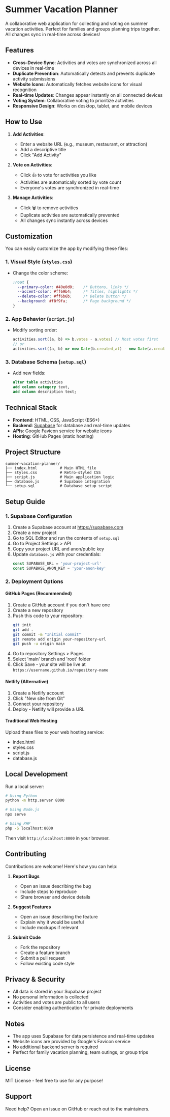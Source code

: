 # Summer Vacation Planner

A collaborative web application for collecting and voting on summer vacation activities. Perfect for families and groups planning trips together. All changes sync in real-time across devices!

## Features
- **Cross-Device Sync**: Activities and votes are synchronized across all devices in real-time
- **Duplicate Prevention**: Automatically detects and prevents duplicate activity submissions
- **Website Icons**: Automatically fetches website icons for visual recognition
- **Real-time Updates**: Changes appear instantly on all connected devices
- **Voting System**: Collaborative voting to prioritize activities
- **Responsive Design**: Works on desktop, tablet, and mobile devices

## How to Use
1. **Add Activities**:
   - Enter a website URL (e.g., museum, restaurant, or attraction)
   - Add a descriptive title
   - Click "Add Activity"

2. **Vote on Activities**:
   - Click 👍 to vote for activities you like
   - Activities are automatically sorted by vote count
   - Everyone's votes are synchronized in real-time

3. **Manage Activities**:
   - Click 🗑️ to remove activities
   - Duplicate activities are automatically prevented
   - All changes sync instantly across devices

## Customization
You can easily customize the app by modifying these files:

### 1. Visual Style (`styles.css`)
- Change the color scheme:
  ```css
  :root {
    --primary-color: #40e0d0;    /* Buttons, links */
    --accent-color: #ff69b4;     /* Titles, highlights */
    --delete-color: #ff6b6b;     /* Delete button */
    --background: #f8f9fa;       /* Page background */
  }
  ```

### 2. App Behavior (`script.js`)
- Modify sorting order:
  ```javascript
  activities.sort((a, b) => b.votes - a.votes) // Most votes first
  // or
  activities.sort((a, b) => new Date(b.created_at) - new Date(a.created_at)) // Newest first
  ```

### 3. Database Schema (`setup.sql`)
- Add new fields:
  ```sql
  alter table activities 
  add column category text,
  add column description text;
  ```

## Technical Stack
- **Frontend**: HTML, CSS, JavaScript (ES6+)
- **Backend**: [Supabase](https://supabase.com) for database and real-time updates
- **APIs**: Google Favicon service for website icons
- **Hosting**: GitHub Pages (static hosting)

## Project Structure
```
summer-vacation-planner/
├── index.html          # Main HTML file
├── styles.css          # Retro-styled CSS
├── script.js           # Main application logic
├── database.js         # Supabase integration
└── setup.sql           # Database setup script
```

## Setup Guide

### 1. Supabase Configuration
1. Create a Supabase account at https://supabase.com
2. Create a new project
3. Go to SQL Editor and run the contents of `setup.sql`
4. Go to Project Settings > API
5. Copy your project URL and anon/public key
6. Update `database.js` with your credentials:
   ```javascript
   const SUPABASE_URL = 'your-project-url'
   const SUPABASE_ANON_KEY = 'your-anon-key'
   ```

### 2. Deployment Options

#### GitHub Pages (Recommended)
1. Create a GitHub account if you don't have one
2. Create a new repository
3. Push this code to your repository:
   ```bash
   git init
   git add .
   git commit -m "Initial commit"
   git remote add origin your-repository-url
   git push -u origin main
   ```
4. Go to repository Settings > Pages
5. Select 'main' branch and 'root' folder
6. Click Save - your site will be live at `https://username.github.io/repository-name`

#### Netlify (Alternative)
1. Create a Netlify account
2. Click "New site from Git"
3. Connect your repository
4. Deploy - Netlify will provide a URL

#### Traditional Web Hosting
Upload these files to your web hosting service:
- index.html
- styles.css
- script.js
- database.js

## Local Development
Run a local server:
```bash
# Using Python
python -m http.server 8000

# Using Node.js
npx serve

# Using PHP
php -S localhost:8000
```

Then visit `http://localhost:8000` in your browser.

## Contributing
Contributions are welcome! Here's how you can help:

1. **Report Bugs**
   - Open an issue describing the bug
   - Include steps to reproduce
   - Share browser and device details

2. **Suggest Features**
   - Open an issue describing the feature
   - Explain why it would be useful
   - Include mockups if relevant

3. **Submit Code**
   - Fork the repository
   - Create a feature branch
   - Submit a pull request
   - Follow existing code style

## Privacy & Security
- All data is stored in your Supabase project
- No personal information is collected
- Activities and votes are public to all users
- Consider enabling authentication for private deployments

## Notes
- The app uses Supabase for data persistence and real-time updates
- Website icons are provided by Google's Favicon service
- No additional backend server is required
- Perfect for family vacation planning, team outings, or group trips

## License
MIT License - feel free to use for any purpose!

## Support
Need help? Open an issue on GitHub or reach out to the maintainers.
